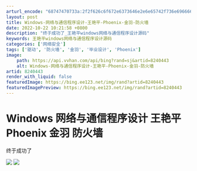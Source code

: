 ```yaml
---
arturl_encode: "68747470733a:2f2f626c6f672e6373646e2e6e65742f736e69666674696765:722f61727469636c652f64657461696c732f38323430343433"
layout: post
title: Windows-网络与通信程序设计-王艳平-Phoenix-金羽-防火墙
date: 2022-10-22 10:21:58 +0800
description: "终于成功了_王艳平windows网络与通信程序设计源码"
keywords: 王艳平windows网络与通信程序设计源码
categories: ['网络安全']
tags: ['驱动', '防火墙', '金羽', '毕业设计', 'Phoenix']
image:
    path: https://api.vvhan.com/api/bing?rand=sj&artid=8240443
    alt: Windows-网络与通信程序设计-王艳平-Phoenix-金羽-防火墙
artid: 8240443
render_with_liquid: false
featuredImage: https://bing.ee123.net/img/rand?artid=8240443
featuredImagePreview: https://bing.ee123.net/img/rand?artid=8240443
---
```


# Windows 网络与通信程序设计 王艳平 Phoenix 金羽 防火墙

终于成功了

![](https://img-my.csdn.net/uploads/201211/29/1354182697_7813.PNG)
![](https://img-my.csdn.net/uploads/201211/29/1354182704_9154.PNG)